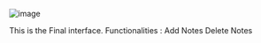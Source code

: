 ![image](https://github.com/user-attachments/assets/45acdfc6-06e2-4235-89ec-9a88cd45833d)


This is the Final interface.
Functionalities : 
Add Notes
Delete Notes
